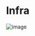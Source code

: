 # Infra

![image](https://user-images.githubusercontent.com/53860717/140360440-e748a1fc-243a-4dba-b6be-f650c8680aac.png)
